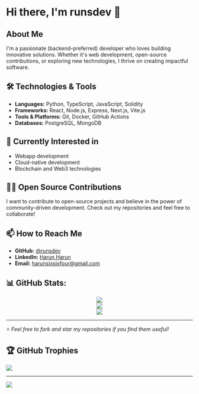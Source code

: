 # Hi there, I'm runsdev 👋

## About Me
I'm a passionate (backend-preferred) developer who loves building innovative solutions. Whether it's web development, open-source contributions, or exploring new technologies, I thrive on creating impactful software.

## 🛠️ Technologies & Tools
- **Languages:** Python, TypeScript, JavaScript, Solidity
- **Frameworks:** React, Node.js, Express, Next.js, Vite.js
- **Tools & Platforms:** Git, Docker, GitHub Actions
- **Databases:** PostgreSQL, MongoDB

## 🌱 Currently Interested in
- Webapp development
- Cloud-native development
- Blockchain and Web3 technologies

## 👨‍💻 Open Source Contributions
I want to contribute to open-source projects and believe in the power of community-driven development. Check out my repositories and feel free to collaborate!

## 📫 How to Reach Me
- **GitHub:** [@runsdev](https://github.com/runsdev)
- **LinkedIn:** [Harun Harun](https://linkedin.com/in/runs664)
- **Email:** [harunsixsixfour@gmail.com](mailto:harunsixsixfour@gmail.com)

## 📊 GitHub Stats:

<center>

![](https://github-readme-stats.vercel.app/api?username=runsdev&theme=radical&hide_border=false&include_all_commits=true&count_private=true)<br/>
![](https://github-readme-streak-stats.herokuapp.com/?user=runsdev&theme=radical&hide_border=false)<br/>
![](https://github-readme-stats.vercel.app/api/top-langs/?username=runsdev&theme=radical&hide_border=false&include_all_commits=true&count_private=true&layout=compact)

</center>

---

⭐️ *Feel free to fork and star my repositories if you find them useful!*
## 🏆 GitHub Trophies

![](https://github-profile-trophy.vercel.app/?username=runsdev&theme=vue-dark&no-frame=false&no-bg=false&margin-w=4)

---

[![](https://visitcount.itsvg.in/api?id=runsdev&icon=0&color=0)](https://visitcount.itsvg.in)

<!-- Proudly created with GPRM ( https://gprm.itsvg.in ) -->
